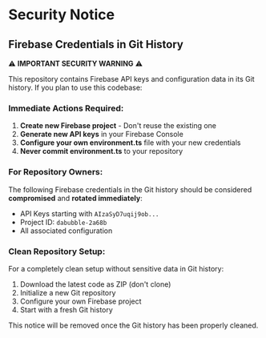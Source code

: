 # Security Notice

## Firebase Credentials in Git History

⚠️ **IMPORTANT SECURITY WARNING** ⚠️

This repository contains Firebase API keys and configuration data in its Git history. If you plan to use this codebase:

### Immediate Actions Required:

1. **Create new Firebase project** - Don't reuse the existing one
2. **Generate new API keys** in your Firebase Console
3. **Configure your own environment.ts** file with your new credentials
4. **Never commit environment.ts** to your repository

### For Repository Owners:

The following Firebase credentials in the Git history should be considered **compromised** and **rotated immediately**:
- API Keys starting with `AIzaSyD7uqij9ob...`
- Project ID: `dabubble-2a68b`
- All associated configuration

### Clean Repository Setup:

For a completely clean setup without sensitive data in Git history:

1. Download the latest code as ZIP (don't clone)
2. Initialize a new Git repository
3. Configure your own Firebase project
4. Start with a fresh Git history

This notice will be removed once the Git history has been properly cleaned.